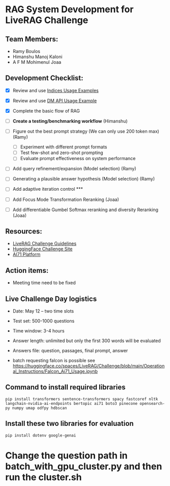 # RAG System Development for LiveRAG Challenge

## Team Members:
- Ramy Boulos
- Himanshu Manoj Kaloni
- A F M Mohimenul Joaa

## Development Checklist:


  - [x] Review and use [Indices Usage Examples](https://huggingface.co/spaces/LiveRAG/Challenge/blob/main/Operational_Instructions/Indices_Usage_Examples_for_LiveRAG.ipynb)
  - [x] Review and use [DM API Usage Example](https://huggingface.co/spaces/LiveRAG/Challenge/blob/main/Operational_Instructions/DM_API_usage_example.ipynb)
  - [x] Complete the basic flow of RAG

  - [ ] **Create a testing/benchmarking workflow** (Himanshu)

  - [ ] Figure out the best prompt strategy (We can only use 200 token max) (Ramy)
       - [ ] Experiment with different prompt formats
       - [ ] Test few-shot and zero-shot prompting
       - [ ] Evaluate prompt effectiveness on system performance
  - [ ] Add query refinement/expansion (Model selection) (Ramy)
  - [ ] Generating a plausible answer hypothesis (Model selection) (Ramy)
  - [ ] Add adaptive iteration control ***
  - [ ] Add Focus Mode Transformation Reranking (Joaa)
  - [ ] Add differentiable Gumbel Softmax reranking and diversity Reranking (Joaa)


## Resources:
- [LiveRAG Challenge Guidelines](https://liverag.tii.ae/challenge-guidelines.php)
- [HuggingFace Challenge Site](https://huggingface.co/spaces/LiveRAG/Challenge)
- [AI71 Platform](https://platform.ai71.ai/documentation)

## Action items:
- Meeting time need to be fixed


## Live Challenge Day logistics
- Date: May 12 – two time slots
- Test set: 500-1000 questions
- Time window: 3-4 hours
- Answer length: unlimited but only the first 300 words will be
evaluated
- Answers file: question, passages, final prompt, answer

- batch requesting falcon is possible see https://huggingface.co/spaces/LiveRAG/Challenge/blob/main/Operational_Instructions/Falcon_Ai71_Usage.ipynb

## Command to install required libraries
`pip install transformers sentence-transformers spacy fastcoref nltk langchain-nvidia-ai-endpoints bertopic ai71 boto3 pinecone opensearch-py numpy umap odfpy hdbscan`

## Install these two libraries for evaluation
`pip install dotenv google-genai`



# Change the question path in batch_with_gpu_cluster.py and then run the cluster.sh